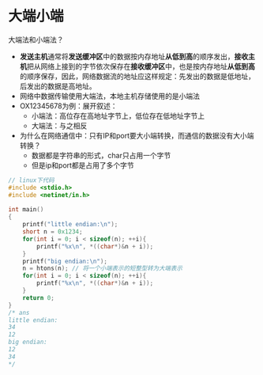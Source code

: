 # 大端小端

大端法和小端法？

- **发送主机**通常将**发送缓冲区**中的数据按内存地址**从低到高**的顺序发出，**接收主机**把从网络上接到的字节依次保存在**接收缓冲区**中，也是按内存地址**从低到高**的顺序保存，因此，网络数据流的地址应这样规定：先发出的数据是低地址，后发出的数据是高地址。
- 网络中数据传输使用大端法，本地主机存储使用的是小端法
- OX12345678为例：展开叙述：
  - 小端法：高位存在高地址字节上，低位存在低地址字节上
  - 大端法：与之相反
- 为什么在网络通信中：只有IP和port要大小端转换，而通信的数据没有大小端转换？
  - 数据都是字符串的形式，char只占用一个字节
  - 但是ip和port都是占用了多个字节

```c
// linux下代码
#include <stdio.h>
#include <netinet/in.h>
 
int main()
{
    printf("little endian:\n");
    short n = 0x1234;
    for(int i = 0; i < sizeof(n); ++i){
        printf("%x\n", *((char*)&n + i));
    }
    printf("big endian:\n");
    n = htons(n); // 将一个小端表示的短整型转为大端表示
    for(int i = 0; i < sizeof(n); ++i){
        printf("%x\n", *((char*)&n + i));
    }
    return 0;
}
/* ans
little endian:
34
12
big endian:
12
34
*/
```